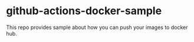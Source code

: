 # github-actions-docker-sample
This repo provides sample about how you can push your images to docker hub.
 
